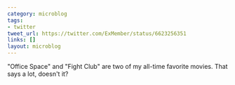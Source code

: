 ```yaml
---
category: microblog
tags:
- twitter
tweet_url: https://twitter.com/ExMember/status/6623256351
links: []
layout: microblog
---
```

"Office Space" and "Fight Club" are two of my all-time favorite movies. That says a lot, doesn't it?
